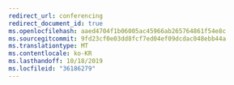 ```yaml
---
redirect_url: conferencing
redirect_document_id: true
ms.openlocfilehash: aaed4704f1b06005ac45966ab265764861f54e8c
ms.sourcegitcommit: 9fd23cf0e03dd8fcf7ed04ef09dcdac048ebb44a
ms.translationtype: MT
ms.contentlocale: ko-KR
ms.lasthandoff: 10/18/2019
ms.locfileid: "36186279"
---
```

